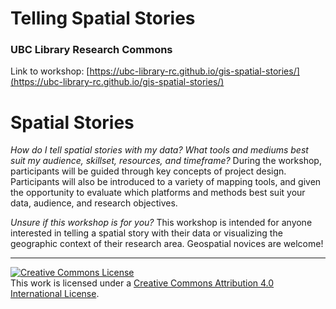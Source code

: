 # Telling Spatial Stories
### UBC Library Research Commons

  
Link to workshop: [https://ubc-library-rc.github.io/gis-spatial-stories/](https://ubc-library-rc.github.io/gis-spatial-stories/)

# Spatial Stories
    
*How do I tell spatial stories with my data? What tools and mediums best suit my audience, skillset, resources, and timeframe?*  During the workshop, participants will be guided through key concepts of project design. Participants will also be introduced to a variety of mapping tools, and given the opportunity to evaluate which platforms and methods best suit your data, audience, and research objectives.

*Unsure if this workshop is for you?* This workshop is intended for anyone interested in telling a spatial story with their data or visualizing the geographic context of their research area. Geospatial novices are welcome!

----


<a rel="license" href="http://creativecommons.org/licenses/by/4.0/"><img alt="Creative Commons License" style="border-width:0" src="https://i.creativecommons.org/l/by/4.0/88x31.png" /></a><br />This work is licensed under a <a rel="license" href="http://creativecommons.org/licenses/by/4.0/">Creative Commons Attribution 4.0 International License</a>.
